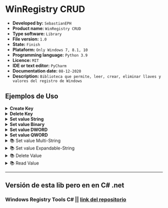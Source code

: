 # WinRegistry CRUD

* __Developed by:__ `SebastianEPH`
* __Product name:__ `WinRegistry CRUD`
* __Type software:__ `Library`
* __File version:__ `1.0`
* __State:__ `Finish`
* __Plataform:__ `Only Windows 7, 8.1, 10`
* __Programming language:__ `Python 3.9`
* __Licence:__ `MIT`
* __IDE or text editor:__ `PyCharm`
* __Documentation date:__ `08-12-2020`
* __Description:__ `Biblioteca que permite, leer, crear, eliminar llaves y valores del registro de Windows`


## Ejemplos de Uso
<details>
  <summary><b>Create Key</b></summary>

## Código de ejemplo

````py
path = r'Computer\HKEY_CURRENT_USER\SOFTWARE\Adobe'
nameKey = 'config'
k = WinRegistry(path)
k.create_key(nameKey)
````
### Antes 

![](https://imgur.com/xD2S6Gn.png)

### Despues 
![](https://imgur.com/4XutaWN.png)

</details>
<details>
  <summary><b>Delete Key</b></summary>

## Código de ejemplo

````py
path = r'Computer\HKEY_CURRENT_USER\SOFTWARE\Adobe'
nameKey = 'config'
k = WinRegistry(path)
k.delete_key(nameKey)
````
### Antes 
![](https://imgur.com/4XutaWN.png)

### Despues 
![](https://imgur.com/xD2S6Gn.png)

</details>

<details>
  <summary><b>Set value String</b></summary>

## Código de ejemplo

````py
path = r'Computer\HKEY_CURRENT_USER\SOFTWARE\test'
nameValue = 'config'
value = "soy un valor String"
k = WinRegistry(path)
k.set_value_String(nameValue, value)
````
### Antes 
![](https://imgur.com/8GSRnC8.png)

### Despues 
![](https://imgur.com/ZHZ0YmQ.png)

</details>
<details>
  <summary><b>Set value Binary</b></summary>

## Código de ejemplo

````py
path = r'Computer\HKEY_CURRENT_USER\SOFTWARE\test'
nameValue = 'Typebinary'
value = b'v\x00l\x00c\x00.\x00e\x00x\x00e\x00\x00\x00\x00'
k = WinRegistry(path)
k.set_value_Binary(nameValue, value)
````
### Antes 
![](https://imgur.com/sCNJaNh.png)

### Despues 
![](https://imgur.com/ywd6yvK.png)

![](https://imgur.com/GMdOtNj.png)

</details>
<details>
  <summary><b>Set value DWORD</b></summary>

## Código de ejemplo

````py
path = r'Computer\HKEY_CURRENT_USER\SOFTWARE\test'
nameValue = 'TypeDWORD'
value = 45
k = WinRegistry(path)
k.set_value_DWORD(nameValue, value)
````
### Antes 
![](https://imgur.com/sCNJaNh.png)

### Despues 
![](https://imgur.com/lFnLHzp.png)

</details>
<details>
  <summary><b>Set value QWORD</b></summary>

## Código de ejemplo

````py
path = r'Computer\HKEY_CURRENT_USER\SOFTWARE\test'
nameValue = 'TypeQWORD'
value = 45545454545
k = WinRegistry(path)
k.set_value_QWORD(nameValue, value)
````
### Antes 
![](https://imgur.com/sCNJaNh.png)

### Despues 
![](https://imgur.com/IYz3D2A.png)

</details>
<details>
  <summary>📚 Set value Multi-String</summary>


**Few steps before getting started...**
- First, you should obtain token for your bot from [BotFather](https://t.me/BotFather).
- Install latest stable version of aiogram, simply running `pip install aiogram`

### Simple [`getMe`](https://core.telegram.org/bots/api#getme) request


</details>
<details>
  <summary>📚 Set value Expandable-String</summary>


**Few steps before getting started...**
- First, you should obtain token for your bot from [BotFather](https://t.me/BotFather).
- Install latest stable version of aiogram, simply running `pip install aiogram`

### Simple [`getMe`](https://core.telegram.org/bots/api#getme) request


</details>
<details>
  <summary>📚 Delete Value</summary>


**Few steps before getting started...**
- First, you should obtain token for your bot from [BotFather](https://t.me/BotFather).
- Install latest stable version of aiogram, simply running `pip install aiogram`

### Simple [`getMe`](https://core.telegram.org/bots/api#getme) request

</details>
<details>
  <summary>📚 Read Value</summary>


**Few steps before getting started...**
- First, you should obtain token for your bot from [BotFather](https://t.me/BotFather).
- Install latest stable version of aiogram, simply running `pip install aiogram`

### Simple [`getMe`](https://core.telegram.org/bots/api#getme) request


</details>

___

## Versión de esta lib pero en en C# .net
### Windows Registry Tools C# || [ link del repositorio](https://github.com/SebastianEPH/WindowsRegistryTools_Library)

